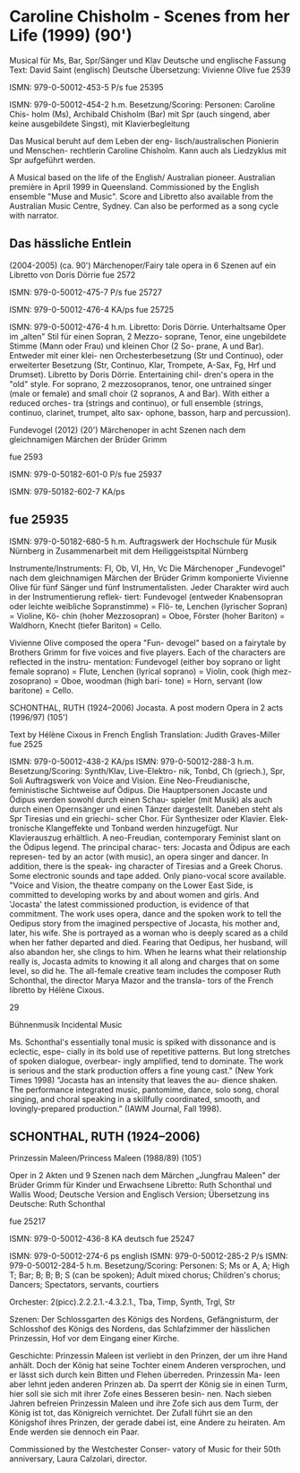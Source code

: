 # Caroline Chisholm - Scenes from her Life (1999) (90')

Musical für Ms, Bar, Spr/Sänger und Klav Deutsche und englische Fassung Text: David Saint (englisch) Deutsche Übersetzung: Vivienne Olive fue 2539

ISMN: 979-0-50012-453-5 P/s fue 25395

ISMN: 979-0-50012-454-2 h.m. Besetzung/Scoring: Personen: Caroline Chis- holm (Ms), Archibald Chisholm (Bar) mit Spr (auch singend, aber keine ausgebildete Singst), mit Klavierbegleitung

Das Musical beruht auf dem Leben der eng- lisch/australischen Pionierin und Menschen- rechtlerin Caroline Chisholm. Kann auch als Liedzyklus mit Spr aufgeführt werden.

A Musical based on the life of the English/ Australian pioneer. Australian première in April 1999 in Queensland. Commissioned by the English ensemble "Muse and Music". Score and Libretto also available from the Australian Music Centre, Sydney. Can also be performed as a song cycle with narrator.

## Das hässliche Entlein

(2004-2005) (ca. 90') Märchenoper/Fairy tale opera in 6 Szenen auf ein Libretto von Doris Dörrie fue 2572

ISMN: 979-0-50012-475-7 P/s fue 25727

ISMN: 979-0-50012-476-4 KA/ps fue 25725

ISMN: 979-0-50012-476-4 h.m. Libretto: Doris Dörrie. Unterhaltsame Oper im „alten" Stil für einen Sopran, 2 Mezzo- soprane, Tenor, eine ungebildete Stimme (Mann oder Frau) und kleinen Chor (2 So- prane, A und Bar). Entweder mit einer klei- nen Orchesterbesetzung (Str und Continuo), oder erweiterter Besetzung (Str, Continuo, Klar, Trompete, A-Sax, Fg, Hrf und Drumset). Libretto by Doris Dörrie. Entertaining chil- dren's opera in the "old" style. For soprano, 2 mezzosopranos, tenor, one untrained singer (male or female) and small choir (2 sopranos, A and Bar). With either a reduced orches- tra (strings and continuo), or full ensemble (strings, continuo, clarinet, trumpet, alto sax- ophone, basson, harp and percussion).

Fundevogel (2012) (20') Märchenoper in acht Szenen nach dem gleichnamigen Märchen der Brüder Grimm

fue 2593

ISMN: 979-0-50182-601-0 P/s fue 25937

ISMN: 979-50182-602-7 KA/ps

## fue 25935

ISMN: 979-0-50182-680-5 h.m. Auftragswerk der Hochschule für Musik Nürnberg in Zusammenarbeit mit dem Heiliggeistspital Nürnberg

Instrumente/Instruments: FI, Ob, VI, Hn, Vc Die Märchenoper „Fundevogel" nach dem gleichnamigen Märchen der Brüder Grimm komponierte Vivienne Olive für fünf Sänger und fünf Instrumentalisten. Jeder Charakter wird auch in der Instrumentierung reflek- tiert: Fundevogel (entweder Knabensopran oder leichte weibliche Sopranstimme) = Flö- te, Lenchen (lyrischer Sopran) = Violine, Kö- chin (hoher Mezzosopran) = Oboe, Förster (hoher Bariton) = Waldhorn, Knecht (tiefer Bariton) = Cello.

Vivienne Olive composed the opera "Fun- devogel" based on a fairytale by Brothers Grimm for five voices and five players. Each of the characters are reflected in the instru- mentation: Fundevogel (either boy soprano or light female soprano) = Flute, Lenchen (lyrical soprano) = Violin, cook (high mez- zosoprano) = Oboe, woodman (high bari- tone) = Horn, servant (low baritone) = Cello.

SCHONTHAL, RUTH (1924–2006) Jocasta. A post modern Opera in 2 acts (1996/97) (105')

Text by Hélène Cixous in French English Translation: Judith Graves-Miller fue 2525

ISMN: 979-0-50012-438-2 KA/ps ISMN: 979-0-50012-288-3 h.m. Besetzung/Scoring: Synth/Klav, Live-Elektro- nik, Tonbd, Ch (griech.), Spr, Soli Auftragswerk von Voice and Vision. Eine Neo-Freudianische, feministische Sichtweise auf Ödipus. Die Hauptpersonen Jocaste und Ödipus werden sowohl durch einen Schau- spieler (mit Musik) als auch durch einen Opernsänger und einen Tänzer dargestellt. Daneben steht als Spr Tiresias und ein griechi- scher Chor. Für Synthesizer oder Klavier. Elek- tronische Klangeffekte und Tonband werden hinzugefügt. Nur Klavierauszug erhältlich. A neo-Freudian, contemporary Feminist slant on the Ödipus legend. The principal charac- ters: Jocasta and Ödipus are each represen- ted by an actor (with music), an opera singer and dancer. In addition, there is the speak- ing character of Tiresias and a Greek Chorus. Some electronic sounds and tape added. Only piano-vocal score available. "Voice and Vision, the theatre company on the Lower East Side, is committed to developing works by and about women and girls. And 'Jocasta' the latest commissioned production, is evidence of that commitment. The work uses opera, dance and the spoken work to tell the Oedipus story from the imagined perspective of Jocasta, his mother and, later, his wife. She is portrayed as a woman who is deeply scared as a child when her father departed and died. Fearing that Oedipus, her husband, will also abandon her, she clings to him. When he learns what their relationship really is, Jocasta admits to knowing it all along and charges that on some level, so did he. The all-female creative team includes the composer Ruth Schonthal, the director Marya Mazor and the transla- tors of the French libretto by Hélène Cixous.

29

Bühnenmusik Incidental Music

Ms. Schonthal's essentially tonal music is spiked with dissonance and is eclectic, espe- cially in its bold use of repetitive patterns. But long stretches of spoken dialogue, overbear- ingly amplified, tend to dominate. The work is serious and the stark production offers a fine young cast." (New York Times 1998) "Jocasta has an intensity that leaves the au- dience shaken. The performance integrated music, pantomime, dance, solo song, choral singing, and choral speaking in a skillfully coordinated, smooth, and lovingly-prepared production.” (IAWM Journal, Fall 1998).

## SCHONTHAL, RUTH (1924–2006)

Prinzessin Maleen/Princess Maleen (1988/89) (105′)

Oper in 2 Akten und 9 Szenen nach dem Märchen „Jungfrau Maleen" der Brüder Grimm für Kinder und Erwachsene Libretto: Ruth Schonthal und Wallis Wood; Deutsche Version and Englisch Version; Übersetzung ins Deutsche: Ruth Schonthal

fue 25217

ISMN: 979-0-50012-436-8 KA deutsch fue 25247

ISMN: 979-0-50012-274-6 ps english ISMN: 979-0-50012-285-2 P/s ISMN: 979-0-50012-284-5 h.m. Besetzung/Scoring: Personen: S; Ms or A, A; High T; Bar; B; B; B; S (can be spoken); Adult mixed chorus; Children's chorus; Dancers; Spectators, servants, courtiers

Orchester: 2(picc).2.2.2.1.-4.3.2.1., Tba, Timp, Synth, Trgl, Str

Szenen: Der Schlossgarten des Königs des Nordens, Gefängnisturm, der Schlosshof des Königs des Nordens, das Schlafzimmer der hässlichen Prinzessin, Hof vor dem Eingang einer Kirche.

Geschichte: Prinzessin Maleen ist verliebt in den Prinzen, der um ihre Hand anhält. Doch der König hat seine Tochter einem Anderen versprochen, und er lässt sich durch kein Bitten und Flehen überreden. Prinzessin Ma- leen aber lehnt jeden anderen Prinzen ab. Da sperrt der König sie in einen Turm, hier soll sie sich mit ihrer Zofe eines Besseren besin- nen. Nach sieben Jahren befreien Prinzessin Maleen und ihre Zofe sich aus dem Turm, der König ist tot, das Königreich vernichtet. Der Zufall führt sie an den Königshof ihres Prinzen, der gerade dabei ist, eine Andere zu heiraten. Am Ende werden sie dennoch ein Paar.

Commissioned by the Westchester Conser- vatory of Music for their 50th anniversary, Laura Calzolari, director.
